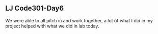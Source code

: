 ## LJ Code301-Day6
We were able to all pitch in and work together, a lot of what I did in my project helped with what we did in lab today.
